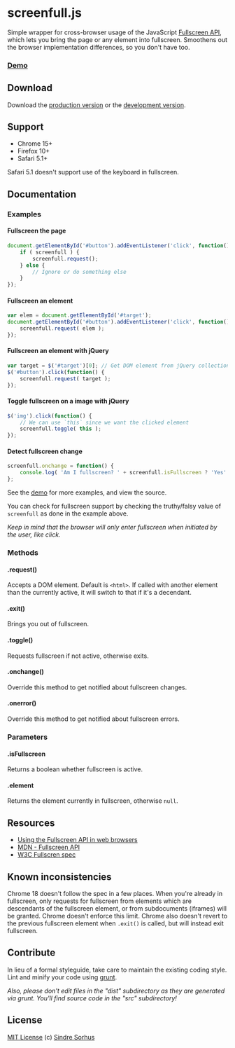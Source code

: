 # screenfull.js

Simple wrapper for cross-browser usage of the JavaScript [Fullscreen API](https://developer.mozilla.org/en/DOM/Using_full-screen_mode), which lets you bring the page or any element into fullscreen. Smoothens out the browser implementation differences, so you don't have too.


### [Demo](http://sindresorhus.com/screenfull.js)


## Download

Download the [production version][min] or the [development version][max].

[min]: https://raw.github.com/sindresorhus/screenfull.js/master/dist/screenfull.min.js
[max]: https://raw.github.com/sindresorhus/screenfull.js/master/dist/screenfull.js


## Support

- Chrome 15+
- Firefox 10+
- Safari 5.1+

Safari 5.1 doesn't support use of the keyboard in fullscreen.



## Documentation


### Examples


#### Fullscreen the page

```javascript
document.getElementById('#button').addEventListener('click', function() {
	if ( screenfull ) {
		screenfull.request();
	} else {
		// Ignore or do something else
	}
});
```


#### Fullscreen an element

```javascript
var elem = document.getElementById('#target');
document.getElementById('#button').addEventListener('click', function() {
	screenfull.request( elem );
});
```


#### Fullscreen an element with jQuery

```javascript
var target = $('#target')[0]; // Get DOM element from jQuery collection
$('#button').click(function() {
	screenfull.request( target );
});
```


#### Toggle fullscreen on a image with jQuery

```javascript
$('img').click(function() {
	// We can use `this` since we want the clicked element
	screenfull.toggle( this );
});
```


#### Detect fullscreen change

```javascript
screenfull.onchange = function() {
	console.log( 'Am I fullscreen? ' + screenfull.isFullscreen ? 'Yes' : 'No' );
};
```


See the [demo](http://sindresorhus.com/screenfull.js) for more examples, and view the source.

You can check for fullscreen support by checking the truthy/falsy value of `screenfull` as done in the example above.

*Keep in mind that the browser will only enter fullscreen when initiated by the user, like click.*


### Methods

#### .request()

Accepts a DOM element. Default is `<html>`. If called with another element than the currently active, it will switch to that if it's a decendant.

#### .exit()

Brings you out of fullscreen.

#### .toggle()

Requests fullscreen if not active, otherwise exits.

#### .onchange()

Override this method to get notified about fullscreen changes.

#### .onerror()

Override this method to get notified about fullscreen errors.


### Parameters

#### .isFullscreen

Returns a boolean whether fullscreen is active.

#### .element

Returns the element currently in fullscreen, otherwise `null`.


## Resources

- [Using the Fullscreen API in web browsers](http://hacks.mozilla.org/2012/01/using-the-fullscreen-api-in-web-browsers/)
- [MDN - Fullscreen API](https://developer.mozilla.org/en/DOM/Using_full-screen_mode)
- [W3C Fullscren spec](http://dvcs.w3.org/hg/fullscreen/raw-file/tip/Overview.html)


## Known inconsistencies

Chrome 18 doesn't follow the spec in a few places. When you're already in fullscreen, only requests for fullscreen from elements which are descendants of the fullscreen element, or from subdocuments (iframes) will be granted. Chrome doesn't enforce this limit. Chrome also doesn't revert to the previous fullscreen element when `.exit()` is called, but will instead exit fullscreen.


## Contribute

In lieu of a formal styleguide, take care to maintain the existing coding style. Lint and minify your code using [grunt](https://github.com/cowboy/grunt).

*Also, please don't edit files in the "dist" subdirectory as they are generated via grunt. You'll find source code in the "src" subdirectory!*


## License

[MIT License](http://en.wikipedia.org/wiki/MIT_License)
(c) [Sindre Sorhus](http://sindresorhus.com)